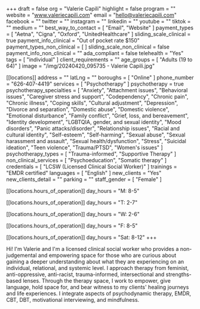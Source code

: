 +++
draft = false
org = "Valerie Capili"
highlight = false
program = ""
website = "www.valeriecapili.com"
email = "hello@valeriecapili.com"
facebook = ""
twitter = ""
instagram = ""
linkedin = ""
youtube = ""
tiktok = ""
medium = ""
best_way_to_contact = [ "Email", "Website" ]
payment_types = [ "Aetna", "Cigna", "Oxford", "UnitedHealthcare" ]
sliding_scale_clinical = true
payment_info_clinical = "Out of pocket rate $150"
payment_types_non_clinical = [ ]
sliding_scale_non_clinical = false
payment_info_non_clinical = ""
ada_compliant = false
telehealth = "Yes"
tags = [ "individual" ]
client_requirements = ""
age_groups = [ "Adults (19 to 64)" ]
image = "/img/20240420_095735 - Valerie Capili.jpg"

[[locations]]
address = ""
latLng = ""
boroughs = [ "Online" ]
phone_number = "626-407-4419"
services = [ "Psychotherapy" ]
psychotherapy = true
psychotherapy_specialties = [
  "Anxiety",
  "Attachment issues",
  "Behavioral issues",
  "Caregiver stress and support",
  "Codependency",
  "Chronic pain",
  "Chronic illness",
  "Coping skills",
  "Cultural adjustment",
  "Depression",
  "Divorce and separation",
  "Domestic abuse",
  "Domestic violence",
  "Emotional disturbance",
  "Family conflict",
  "Grief, loss, and bereavement",
  "Identity development",
  "LGBTQIA, gender, and sexual identity",
  "Mood disorders",
  "Panic attacks/disorder",
  "Relationship issues",
  "Racial and cultural identity",
  "Self-esteem",
  "Self-harming",
  "Sexual abuse",
  "Sexual harassment and assault",
  "Sexual health/dysfunction",
  "Stress",
  "Suicidal ideation",
  "Teen violence",
  "Trauma/PTSD",
  "Women's issues"
]
psychotherapy_types = [ "Trauma-informed", "Supportive Therapy" ]
non_clinical_services = [ "Psychoeducation", "Somatic therapy" ]
credentials = [ "LCSW (Licensed Clinical Social Worker)" ]
trainings = "EMDR certified"
languages = [ "English" ]
new_clients = "Yes"
new_clients_detail = ""
parking = ""
staff_gender = [ "Female" ]

  [[locations.hours_of_operation]]
  day_hours = "M: 8-5"

  [[locations.hours_of_operation]]
  day_hours = "T: 2-7"

  [[locations.hours_of_operation]]
  day_hours = "W: 2-6"

  [[locations.hours_of_operation]]
  day_hours = "F: 8-5"

  [[locations.hours_of_operation]]
  day_hours = "Sat: 8-12"
+++

Hi! I'm Valerie and I'm a licensed clinical social worker who provides a non-judgemental and empowering space for those who are curious about gaining a deeper understanding about what they are experiencing on an individual, relational, and systemic level. I approach therapy from feminist, anti-oppressive, anti-racist, trauma-informed, intersectional and strengths-based lenses. Through the therapy space, I work to empower, give language, hold space for, and bear witness to my clients' healing journeys and life experiences. I integrate aspects of psychodynamic therapy, EMDR, CBT, DBT, motivational interviewing, and mindfulness.
